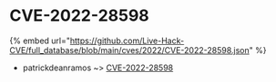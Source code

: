 # CVE-2022-28598
{% embed url="https://github.com/Live-Hack-CVE/full_database/blob/main/cves/2022/CVE-2022-28598.json" %}

* patrickdeanramos ~> [CVE-2022-28598](https://www.alice-snow.ru/2022/database/cve-2022-28598/cve-2022-28598-patrickdeanramos)